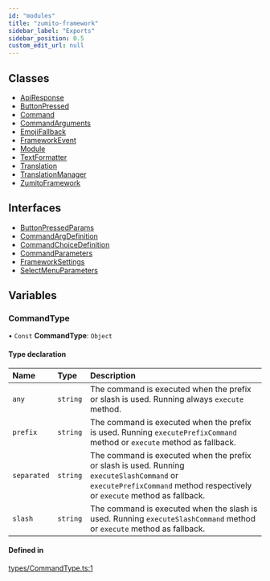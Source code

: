 ```yaml
---
id: "modules"
title: "zumito-framework"
sidebar_label: "Exports"
sidebar_position: 0.5
custom_edit_url: null
---
```


## Classes

- [ApiResponse](classes/ApiResponse.md)
- [ButtonPressed](classes/ButtonPressed.md)
- [Command](classes/Command.md)
- [CommandArguments](classes/CommandArguments.md)
- [EmojiFallback](classes/EmojiFallback.md)
- [FrameworkEvent](classes/FrameworkEvent.md)
- [Module](classes/Module.md)
- [TextFormatter](classes/TextFormatter.md)
- [Translation](classes/Translation.md)
- [TranslationManager](classes/TranslationManager.md)
- [ZumitoFramework](classes/ZumitoFramework.md)

## Interfaces

- [ButtonPressedParams](interfaces/ButtonPressedParams.md)
- [CommandArgDefinition](interfaces/CommandArgDefinition.md)
- [CommandChoiceDefinition](interfaces/CommandChoiceDefinition.md)
- [CommandParameters](interfaces/CommandParameters.md)
- [FrameworkSettings](interfaces/FrameworkSettings.md)
- [SelectMenuParameters](interfaces/SelectMenuParameters.md)

## Variables

### CommandType

• `Const` **CommandType**: `Object`

#### Type declaration

| Name | Type | Description |
| :------ | :------ | :------ |
| `any` | `string` | The command is executed when the prefix or slash is used. Running always `execute` method. |
| `prefix` | `string` | The command is executed when the prefix is used. Running `executePrefixCommand` method or `execute` method as fallback. |
| `separated` | `string` | The command is executed when the prefix or slash is used. Running `executeSlashCommand` or `executePrefixCommand` method respectively or `execute` method as fallback. |
| `slash` | `string` | The command is executed when the slash is used. Running `executeSlashCommand` method or `execute` method as fallback. |

#### Defined in

[types/CommandType.ts:1](https://github.com/ZumitoTeam/zumito-framework/blob/2c519e6/src/types/CommandType.ts#L1)
